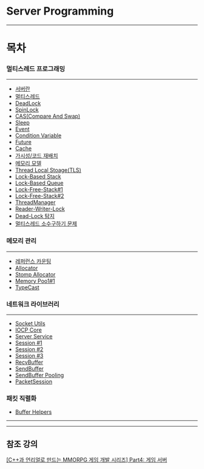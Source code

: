 # Server Programming
* * *
# 목차
### 멀티스레드 프로그래밍
* * *
 * [서버란](https://github.com/sunkiyu/Server-Programming/tree/main/%EB%A9%80%ED%8B%B0%EC%8A%A4%EB%A0%88%EB%93%9C%20%ED%94%84%EB%A1%9C%EA%B7%B8%EB%9E%98%EB%B0%8D/%EC%84%9C%EB%B2%84%EB%9E%80%20%EB%AC%B4%EC%97%87%EC%9D%B8%EA%B0%80%3F)
  * [멀티스레드](https://github.com/sunkiyu/Server-Programming/blob/main/%EB%A9%80%ED%8B%B0%EC%8A%A4%EB%A0%88%EB%93%9C%20%ED%94%84%EB%A1%9C%EA%B7%B8%EB%9E%98%EB%B0%8D/%EB%A9%80%ED%8B%B0%EC%8A%A4%EB%A0%88%EB%93%9C/README.md)
  * [DeadLock](https://github.com/sunkiyu/Server-Programming/tree/main/%EB%A9%80%ED%8B%B0%EC%8A%A4%EB%A0%88%EB%93%9C%20%ED%94%84%EB%A1%9C%EA%B7%B8%EB%9E%98%EB%B0%8D/DeadLock)
  * [SpinLock](https://github.com/sunkiyu/Server-Programming/tree/main/%EB%A9%80%ED%8B%B0%EC%8A%A4%EB%A0%88%EB%93%9C%20%ED%94%84%EB%A1%9C%EA%B7%B8%EB%9E%98%EB%B0%8D/SpinLock)
  * [CAS(Compare And Swap)](https://github.com/sunkiyu/Server-Programming/tree/main/%EB%A9%80%ED%8B%B0%EC%8A%A4%EB%A0%88%EB%93%9C%20%ED%94%84%EB%A1%9C%EA%B7%B8%EB%9E%98%EB%B0%8D/CAS)
  * [Sleep](https://github.com/sunkiyu/Server-Programming/tree/main/%EB%A9%80%ED%8B%B0%EC%8A%A4%EB%A0%88%EB%93%9C%20%ED%94%84%EB%A1%9C%EA%B7%B8%EB%9E%98%EB%B0%8D/Sleep)
  * [Event](https://github.com/sunkiyu/Server-Programming/tree/main/%EB%A9%80%ED%8B%B0%EC%8A%A4%EB%A0%88%EB%93%9C%20%ED%94%84%EB%A1%9C%EA%B7%B8%EB%9E%98%EB%B0%8D/Event)
  * [Condition Variable](https://github.com/sunkiyu/Server-Programming/tree/main/%EB%A9%80%ED%8B%B0%EC%8A%A4%EB%A0%88%EB%93%9C%20%ED%94%84%EB%A1%9C%EA%B7%B8%EB%9E%98%EB%B0%8D/Condition%20Variable)
  * [Future](https://github.com/sunkiyu/Server-Programming/blob/main/%EB%A9%80%ED%8B%B0%EC%8A%A4%EB%A0%88%EB%93%9C%20%ED%94%84%EB%A1%9C%EA%B7%B8%EB%9E%98%EB%B0%8D/Future)
  * [Cache](https://github.com/sunkiyu/Server-Programming/tree/main/%EB%A9%80%ED%8B%B0%EC%8A%A4%EB%A0%88%EB%93%9C%20%ED%94%84%EB%A1%9C%EA%B7%B8%EB%9E%98%EB%B0%8D/Cache)
  * [가시성/코드 재배치](https://github.com/sunkiyu/Server-Programming/tree/main/%EB%A9%80%ED%8B%B0%EC%8A%A4%EB%A0%88%EB%93%9C%20%ED%94%84%EB%A1%9C%EA%B7%B8%EB%9E%98%EB%B0%8D/%EA%B0%80%EC%8B%9C%EC%84%B1-%EC%BD%94%EB%93%9C%20%EC%9E%AC%EB%B0%B0%EC%B9%98)
  * [메모리 모델](https://github.com/sunkiyu/Server-Programming/tree/main/%EB%A9%80%ED%8B%B0%EC%8A%A4%EB%A0%88%EB%93%9C%20%ED%94%84%EB%A1%9C%EA%B7%B8%EB%9E%98%EB%B0%8D/Memory%20Model)
  * [Thread Local Stoage(TLS)](https://github.com/sunkiyu/Server-Programming/tree/main/%EB%A9%80%ED%8B%B0%EC%8A%A4%EB%A0%88%EB%93%9C%20%ED%94%84%EB%A1%9C%EA%B7%B8%EB%9E%98%EB%B0%8D/TLS)
  * [Lock-Based Stack](https://github.com/sunkiyu/Server-Programming/tree/main/%EB%A9%80%ED%8B%B0%EC%8A%A4%EB%A0%88%EB%93%9C%20%ED%94%84%EB%A1%9C%EA%B7%B8%EB%9E%98%EB%B0%8D/LockBased%20Stack%20Queue)
  * [Lock-Based Queue](https://github.com/sunkiyu/Server-Programming/tree/main/%EB%A9%80%ED%8B%B0%EC%8A%A4%EB%A0%88%EB%93%9C%20%ED%94%84%EB%A1%9C%EA%B7%B8%EB%9E%98%EB%B0%8D/LockBased%20Stack%20Queue)
  * [Lock-Free-Stack#1](https://github.com/sunkiyu/Server-Programming/tree/main/%EB%A9%80%ED%8B%B0%EC%8A%A4%EB%A0%88%EB%93%9C%20%ED%94%84%EB%A1%9C%EA%B7%B8%EB%9E%98%EB%B0%8D/Lock-Free-Stack%231)
  * [Lock-Free-Stack#2](https://github.com/sunkiyu/Server-Programming/tree/main/%EB%A9%80%ED%8B%B0%EC%8A%A4%EB%A0%88%EB%93%9C%20%ED%94%84%EB%A1%9C%EA%B7%B8%EB%9E%98%EB%B0%8D/Lock-Free-Stack%232)
  * [ThreadManager](https://github.com/sunkiyu/Server-Programming/tree/main/%EB%A9%80%ED%8B%B0%EC%8A%A4%EB%A0%88%EB%93%9C%20%ED%94%84%EB%A1%9C%EA%B7%B8%EB%9E%98%EB%B0%8D/ThreadManager)
  * [Reader-Writer-Lock](https://github.com/sunkiyu/Server-Programming/tree/main/%EB%A9%80%ED%8B%B0%EC%8A%A4%EB%A0%88%EB%93%9C%20%ED%94%84%EB%A1%9C%EA%B7%B8%EB%9E%98%EB%B0%8D/Reader-Writer-Lock)
  * [Dead-Lock 탐지](https://github.com/sunkiyu/Server-Programming/tree/main/%EB%A9%80%ED%8B%B0%EC%8A%A4%EB%A0%88%EB%93%9C%20%ED%94%84%EB%A1%9C%EA%B7%B8%EB%9E%98%EB%B0%8D/DeadLock%20Detection)
  * [멀티스레드 소수구하기 문제](https://github.com/sunkiyu/Server-Programming/tree/main/%EB%A9%80%ED%8B%B0%EC%8A%A4%EB%A0%88%EB%93%9C%20%ED%94%84%EB%A1%9C%EA%B7%B8%EB%9E%98%EB%B0%8D/%EB%A9%80%ED%8B%B0%EC%8A%A4%EB%A0%88%EB%93%9C%20%EC%86%8C%EC%88%98%20%EA%B5%AC%ED%95%98%EA%B8%B0)
   ### 메모리 관리
* * *
  * [레퍼런스 카운팅](https://github.com/sunkiyu/Server-Programming/tree/main/%EB%A9%94%EB%AA%A8%EB%A6%AC%20%EA%B4%80%EB%A6%AC/ReferenceCounting)
  * [Allocator](https://github.com/sunkiyu/Server-Programming/tree/main/%EB%A9%94%EB%AA%A8%EB%A6%AC%20%EA%B4%80%EB%A6%AC/Allocator)
  * [Stomp Allocator](https://github.com/sunkiyu/Server-Programming/tree/main/%EB%A9%94%EB%AA%A8%EB%A6%AC%20%EA%B4%80%EB%A6%AC/Stomp-Allocator)
  * [Memory Poo1#1](https://github.com/sunkiyu/Server-Programming/tree/main/%EB%A9%94%EB%AA%A8%EB%A6%AC%20%EA%B4%80%EB%A6%AC/Memory%20Pool%231)
  * [TypeCast](https://github.com/sunkiyu/Server-Programming/tree/main/%EB%A9%94%EB%AA%A8%EB%A6%AC%20%EA%B4%80%EB%A6%AC/TypeCast)
   ### 네트워크 라이브러리
* * *
  * [Socket Utils](https://github.com/sunkiyu/Server-Programming/tree/main/%EB%84%A4%ED%8A%B8%EC%9B%8C%ED%81%AC%20%EB%9D%BC%EC%9D%B4%EB%B8%8C%EB%9F%AC%EB%A6%AC/SocketUtils)
  * [IOCP Core](https://github.com/sunkiyu/Server-Programming/tree/main/%EB%84%A4%ED%8A%B8%EC%9B%8C%ED%81%AC%20%EB%9D%BC%EC%9D%B4%EB%B8%8C%EB%9F%AC%EB%A6%AC/IOCP%20Core)
  * [Server Service](https://github.com/sunkiyu/Server-Programming/tree/main/%EB%84%A4%ED%8A%B8%EC%9B%8C%ED%81%AC%20%EB%9D%BC%EC%9D%B4%EB%B8%8C%EB%9F%AC%EB%A6%AC/Server%20Service)
  * [Session #1](https://github.com/sunkiyu/Server-Programming/tree/main/%EB%84%A4%ED%8A%B8%EC%9B%8C%ED%81%AC%20%EB%9D%BC%EC%9D%B4%EB%B8%8C%EB%9F%AC%EB%A6%AC/Session%231)
  * [Session #2](https://github.com/sunkiyu/Server-Programming/tree/main/%EB%84%A4%ED%8A%B8%EC%9B%8C%ED%81%AC%20%EB%9D%BC%EC%9D%B4%EB%B8%8C%EB%9F%AC%EB%A6%AC/Session%232)
  * [Session #3](https://github.com/sunkiyu/Server-Programming/tree/main/%EB%84%A4%ED%8A%B8%EC%9B%8C%ED%81%AC%20%EB%9D%BC%EC%9D%B4%EB%B8%8C%EB%9F%AC%EB%A6%AC/Session%233)
  * [RecvBuffer](https://github.com/sunkiyu/Server-Programming/tree/main/%EB%84%A4%ED%8A%B8%EC%9B%8C%ED%81%AC%20%EB%9D%BC%EC%9D%B4%EB%B8%8C%EB%9F%AC%EB%A6%AC/RecvBuffer)
  * [SendBuffer](https://github.com/sunkiyu/Server-Programming/tree/main/%EB%84%A4%ED%8A%B8%EC%9B%8C%ED%81%AC%20%EB%9D%BC%EC%9D%B4%EB%B8%8C%EB%9F%AC%EB%A6%AC/SendBuffer)
  * [SendBuffer Pooling](https://github.com/sunkiyu/Server-Programming/tree/main/%EB%84%A4%ED%8A%B8%EC%9B%8C%ED%81%AC%20%EB%9D%BC%EC%9D%B4%EB%B8%8C%EB%9F%AC%EB%A6%AC/SendBuffer%20Pooling)
  * [PacketSession](https://github.com/sunkiyu/Server-Programming/tree/main/%EB%84%A4%ED%8A%B8%EC%9B%8C%ED%81%AC%20%EB%9D%BC%EC%9D%B4%EB%B8%8C%EB%9F%AC%EB%A6%AC/PacketSession)
  ### 패킷 직렬화
  * [Buffer Helpers]()
* * *
* * *
## 참조 강의   
[[C++과 언리얼로 만드는 MMORPG 게임 개발 시리즈] Part4: 게임 서버](https://www.inflearn.com/course/%EC%96%B8%EB%A6%AC%EC%96%BC-3d-mmorpg-4/)

